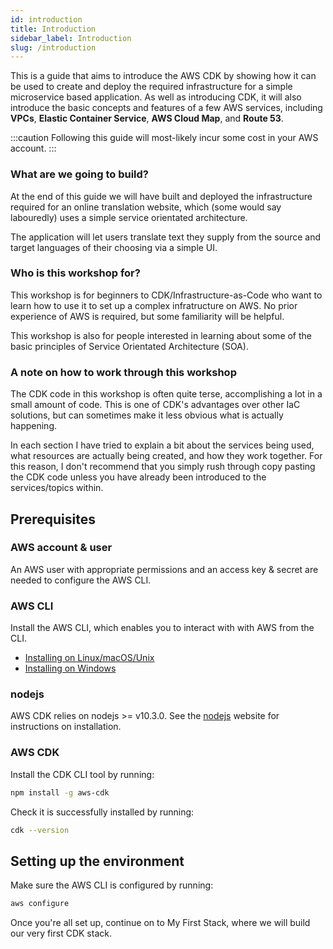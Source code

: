 ```yaml
---
id: introduction
title: Introduction
sidebar_label: Introduction
slug: /introduction
---
```


This is a guide that aims to introduce the AWS CDK by showing how it can be used to create and deploy the required infrastructure for a simple microservice based application. As well as introducing CDK, it will also introduce the basic concepts and features of a few AWS services, including **VPCs**, **Elastic Container Service**, **AWS Cloud Map**, and **Route 53**.

:::caution
Following this guide will most-likely incur some cost in your AWS account.
:::

### What are we going to build?

At the end of this guide we will have built and deployed the infrastructure required for an online translation website, which (some would say labouredly) uses a simple service orientated architecture. 

The application will let users translate text they supply from the source and target languages of their choosing via a simple UI.

### Who is this workshop for?

This workshop is for beginners to CDK/Infrastructure-as-Code who want to learn how to use it to set up a complex infratructure on AWS. No prior experience of AWS is required, but some familiarity will be helpful.

This workshop is also for people interested in learning about some of the basic principles of Service Orientated Architecture (SOA).


### A note on how to work through this workshop

The CDK code in this workshop is often quite terse, accomplishing a lot in a small amount of code. This is one of CDK's advantages over other IaC solutions, but can sometimes make it less obvious what is actually happening.

In each section I have tried to explain a bit about the services being used, what resources are actually being created, and how they work together. For this reason, I don't recommend that you simply rush through copy pasting the CDK code unless you have already been introduced to the services/topics within.


## Prerequisites

### AWS account & user

An AWS user with appropriate permissions and an access key & secret are needed to configure the AWS CLI.


### AWS CLI

Install the AWS CLI, which enables you to interact with with AWS from the CLI.

- [Installing on Linux/macOS/Unix](https://docs.aws.amazon.com/cli/latest/userguide/cli-chap-welcome.html)
- [Installing on Windows](https://docs.aws.amazon.com/cli/latest/userguide/install-windows.html#install-msi-on-windows)


### nodejs

AWS CDK relies on nodejs >= v10.3.0. See the [nodejs](https://nodejs.org/en/) website for instructions on installation.

### AWS CDK

Install the CDK CLI tool by running:

```bash
npm install -g aws-cdk
```

Check it is successfully installed by running:

```bash
cdk --version
```

## Setting up the environment

Make sure the AWS CLI is configured by running:

```bash
aws configure
```

Once you're all set up, continue on to My First Stack, where we will build our very first CDK stack.